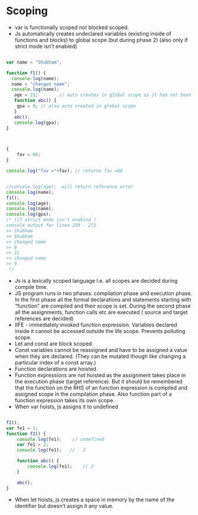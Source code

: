 # Scoping

* var is functionally scoped not blocked scoped.
* Js automatically creates undeclared variables (existing inside of functions and blocks) to global scope (but during phase 2) (also only if strict mode isn’t enabled)
```javascript

var name = "Shubham";

function f1() {
  console.log(name);
  name = "changed name";
  console.log(name);
   age = 21;        // auto creates in global scope as it has not been declared (if strict mode isn't enabled)
   function abc() {
   	gpa = 9; // also auto created in global scope
   }
   abc();
   console.log(gpa);
}



{
	fav = 66;
}

console.log("fav ="+fav); // returns fav =66


//console.log(age);  will return reference error
console.log(name);
f1();
console.log(age);
console.log(name);
console.log(gpa);
/* (if strict mode isn't enabled )
console output for lines 259 - 272 
>> Shubham
>> Shubham
>> changed name
>> 9 
>> 21
>> changed name
>> 9
 */
 ```
* Js is a lexically scoped language I.e. all scopes are decided during compile time.
* JS program runs in two phases: compilation phase and execution phase. In the first phase all the formal declarations and statements starting with “function” are compiled and their scope is set. During the second phase all the assignments, function calls etc are executed ( source and target references are decided)
* IIFE - immediately invoked function expression. Variables declared inside it cannot be accessed outside the life scope. Prevents polluting scope.
* Let and const are block scoped.
* Const variables cannot be reassigned and have to be assigned a value when they are declared. (They can be mutated though like changing a particular index of a const array.)
* Function declarations are hoisted. 
* Function expressions are not hoisted as the assignment takes place in the execution phase (target reference). But it should be remembered that the function on the RHS of an function expression is compiled and assigned scope in the compilation phase. Also function part of a function expression takes its own scope.
* When var hoists, js assigns it to undefined
```javascript

f2();
var fe1 = 1;
function f2() {
	console.log(fe1);    // undefined
 	var fe1 = 2;
	console.log(fe1);   //   2

	function abc() {
		console.log(fe1);    // 2
	}

	abc();
}
```
* When let hoists, js creates a space in memory by the name of the identifier but doesn’t assign it any value.

